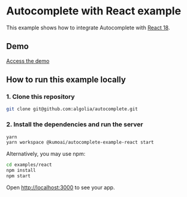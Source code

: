 # Autocomplete with React example

This example shows how to integrate Autocomplete with [React 18](https://reactjs.org/blog/2022/03/29/react-v18.html).

## Demo

[Access the demo](https://codesandbox.io/s/github/algolia/autocomplete/tree/next/examples/react)

## How to run this example locally

### 1. Clone this repository

```sh
git clone git@github.com:algolia/autocomplete.git
```

### 2. Install the dependencies and run the server

```sh
yarn
yarn workspace @kumoai/autocomplete-example-react start
```

Alternatively, you may use npm:

```sh
cd examples/react
npm install
npm start
```

Open <http://localhost:3000> to see your app.
